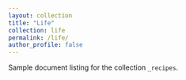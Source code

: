 ```yaml
---
layout: collection
title: "Life"
collection: life
permalink: /life/
author_profile: false
---
```


Sample document listing for the collection `_recipes`.